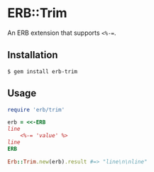 # ERB::Trim

An ERB extension that supports `<%-=`.

## Installation

```
$ gem install erb-trim
```

## Usage

```rb
require 'erb/trim'

erb = <<-ERB
line
    <%-= 'value' %>
line
ERB

Erb::Trim.new(erb).result #=> "line\n\nline"
```
